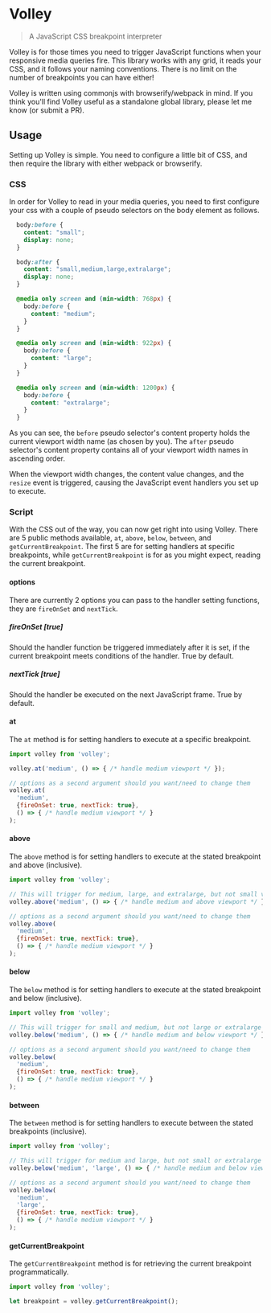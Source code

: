 # Volley

> A JavaScript CSS breakpoint interpreter

Volley is for those times you need to trigger JavaScript functions when your responsive
media queries fire. This library works with any grid, it reads your CSS, and it
follows your naming conventions. There is no limit on the number of breakpoints
you can have either!

Volley is written using commonjs with browserify/webpack in mind. If you
think you'll find Volley useful as a standalone global library, please let me
know (or submit a PR).

## Usage
Setting up Volley is simple. You need to configure a little bit of CSS, and then
require the library with either webpack or browserify.

### CSS
In order for Volley to read in your media queries, you need to first configure
your css with a couple of pseudo selectors on the body element as follows.

```css
  body:before {
    content: "small";
    display: none;
  }

  body:after {
    content: "small,medium,large,extralarge";
    display: none;
  }

  @media only screen and (min-width: 768px) {
    body:before {
      content: "medium";
    }
  }

  @media only screen and (min-width: 922px) {
    body:before {
      content: "large";
    }
  }

  @media only screen and (min-width: 1200px) {
    body:before {
      content: "extralarge";
    }
  }
```

As you can see, the `before` pseudo selector's content property holds the current
viewport width name (as chosen by you). The `after` pseudo selector's content
property contains all of your viewport width names in ascending order.

When the viewport width changes, the content value changes, and the `resize` event
is triggered, causing the JavaScript event handlers you set up to execute.

### Script
With the CSS out of the way, you can now get right into using Volley. There are 5
public methods available, `at`, `above`, `below`, `between`, and `getCurrentBreakpoint`.
The first 5 are for setting handlers at specific breakpoints, while `getCurrentBreakpoint`
is for as you might expect, reading the current breakpoint.

#### options
There are currently 2 options you can pass to the handler setting functions, they are
`fireOnSet` and `nextTick`.

##### fireOnSet [true]
Should the handler function be triggered immediately after it is set, if the current
breakpoint meets conditions of the handler. True by default.

##### nextTick [true]
Should the handler be executed on the next JavaScript frame. True by default.

#### at
The `at` method is for setting handlers to execute at a specific breakpoint.

```js
import volley from 'volley';

volley.at('medium', () => { /* handle medium viewport */ });

// options as a second argument should you want/need to change them
volley.at(
  'medium',
  {fireOnSet: true, nextTick: true},
  () => { /* handle medium viewport */ }
);
```

#### above
The `above` method is for setting handlers to execute at the stated breakpoint and
above (inclusive).

```js
import volley from 'volley';

// This will trigger for medium, large, and extralarge, but not small viewport
volley.above('medium', () => { /* handle medium and above viewport */ });

// options as a second argument should you want/need to change them
volley.above(
  'medium',
  {fireOnSet: true, nextTick: true},
  () => { /* handle medium viewport */ }
);
```

#### below
The `below` method is for setting handlers to execute at the stated breakpoint and
below (inclusive).

```js
import volley from 'volley';

// This will trigger for small and medium, but not large or extralarge viewports
volley.below('medium', () => { /* handle medium and below viewport */ });

// options as a second argument should you want/need to change them
volley.below(
  'medium',
  {fireOnSet: true, nextTick: true},
  () => { /* handle medium viewport */ }
);
```

#### between
The `between` method is for setting handlers to execute between the stated breakpoints
(inclusive).

```js
import volley from 'volley';

// This will trigger for medium and large, but not small or extralarge viewports
volley.below('medium', 'large', () => { /* handle medium and below viewport */ });

// options as a second argument should you want/need to change them
volley.below(
  'medium',
  'large',
  {fireOnSet: true, nextTick: true},
  () => { /* handle medium viewport */ }
);
```

#### getCurrentBreakpoint
The `getCurrentBreakpoint` method is for retrieving the current breakpoint
programmatically.

```js
import volley from 'volley';

let breakpoint = volley.getCurrentBreakpoint();
```
